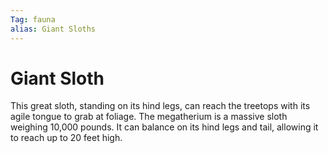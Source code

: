 ```yaml
---
Tag: fauna
alias: Giant Sloths
---
```

# Giant Sloth
This great sloth, standing on its hind legs, can reach the treetops with its agile tongue to grab at foliage. The megatherium is a massive sloth weighing 10,000 pounds. It can balance on its hind legs and tail, allowing it to reach up to 20 feet high.